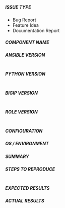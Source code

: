 <!--- Verify first that your issue/request is not already reported in GitHub -->

##### ISSUE TYPE
<!--- Pick one below and delete the rest: -->
 - Bug Report
 - Feature Idea
 - Documentation Report

##### COMPONENT NAME
<!--- Name of the module/role/task -->

##### ANSIBLE VERSION
<!--- Paste verbatim output from “ansible --version” between quotes below -->
```

```

##### PYTHON VERSION
<!--- Paste verbatim output from “python -V” between quotes below -->
```

```

##### BIGIP VERSION
<!---
Paste verbatim output from “tmsh show sys version” between quotes below
-->
```

```

##### ROLE VERSION
<!---
Paste verbatim output from “ansible-galaxy info f5devcentral.f5ansible” between quotes below. 
Bug reports must be reproduced with the role and this input is mandatory
-->
```

```

##### CONFIGURATION
<!---
Mention any settings you have changed/added/removed in ansible.cfg
(or using the ANSIBLE_* environment variables).
-->

##### OS / ENVIRONMENT
<!---
Mention the OS you are running Ansible from, and the OS you are
managing, or say “N/A” for anything that is not platform-specific.
-->

##### SUMMARY
<!--- Explain the problem briefly -->

##### STEPS TO REPRODUCE
<!---
For bugs, show exactly how to reproduce the problem, providing a test playbook using 
latest f5ansible galaxy role. 
This is a requirement for the issue to be accepted and resolved efficiently.
For new features, show how the feature would be used.

-->

<!--- Paste example playbooks or commands between quotes below -->
```

```

<!--- You can also paste gist.github.com links for larger files -->

##### EXPECTED RESULTS
<!--- What did you expect to happen when running the steps above? -->

##### ACTUAL RESULTS
<!--- What actually happened? If possible run with high verbosity (-vvvv) -->

<!--- Paste verbatim command output between quotes below -->
```

```
